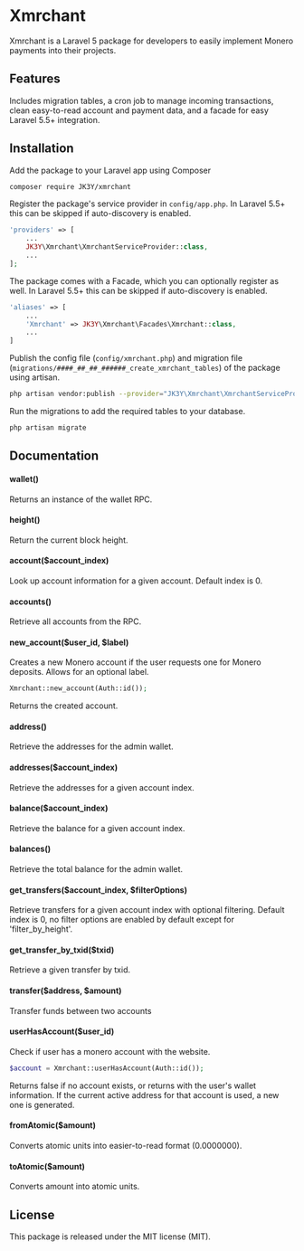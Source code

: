 # Xmrchant

Xmrchant is a Laravel 5 package for developers to easily implement Monero payments into their projects.

## Features

Includes migration tables, a cron job to manage incoming transactions, clean easy-to-read account and payment data, and a facade for easy Laravel 5.5+ integration.

## Installation

Add the package to your Laravel app using Composer

```bash
composer require JK3Y/xmrchant
```

Register the package's service provider in `config/app.php`. In Laravel 5.5+ this can be skipped if auto-discovery is enabled.

```php
'providers' => [
	...
	JK3Y\Xmrchant\XmrchantServiceProvider::class,
	...
];
```

The package comes with a Facade, which you can optionally register as well. In Laravel 5.5+ this can be skipped if auto-discovery is enabled.

```php
'aliases' => [
	...
	'Xmrchant' => JK3Y\Xmrchant\Facades\Xmrchant::class,
	...
]
```

Publish the config file (`config/xmrchant.php`) and migration file (`migrations/####_##_##_######_create_xmrchant_tables`) of the package using artisan.

```bash
php artisan vendor:publish --provider="JK3Y\Xmrchant\XmrchantServiceProvider"
```

Run the migrations to add the required tables to your database.
```bash
php artisan migrate
```

## Documentation

#### wallet()
Returns an instance of the wallet RPC.

#### height()
Return the current block height.

#### account($account_index)
Look up account information for a given account. Default index is 0.

#### accounts()
Retrieve all accounts from the RPC.

#### new_account($user_id, $label)
Creates a new Monero account if the user requests one for Monero deposits. Allows for an optional label.
```php
Xmrchant::new_account(Auth::id());
```
Returns the created account.

#### address()
Retrieve the addresses for the admin wallet.

#### addresses($account_index)
Retrieve the addresses for a given account index.

#### balance($account_index)
Retrieve the balance for a given account index.

#### balances()
Retrieve the total balance for the admin wallet.

#### get_transfers($account_index, $filterOptions)
Retrieve transfers for a given account index with optional filtering. Default index is 0, no filter options are enabled by default except for 'filter_by_height'.

#### get_transfer_by_txid($txid)
Retrieve a given transfer by txid.

#### transfer($address, $amount)
Transfer funds between two accounts

#### userHasAccount($user_id)
Check if user has a monero account with the website.
```php
$account = Xmrchant::userHasAccount(Auth::id());
```
Returns false if no account exists, or returns with the user's wallet information. If the current active address for that account is used, a new one is generated.

#### fromAtomic($amount)
Converts atomic units into easier-to-read format (0.0000000).

#### toAtomic($amount)
Converts amount into atomic units.

## License

This package is released under the MIT license (MIT).
